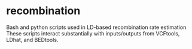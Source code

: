 # recombination
Bash and python scripts used in LD-based recombination rate estimation
These scripts interact substantially with inputs/outputs from VCFtools, LDhat, and BEDtools.
